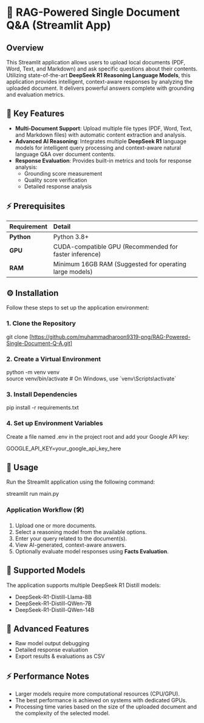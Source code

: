 # **📄 RAG-Powered Single Document Q\&A (Streamlit App)**

## **Overview**

This Streamlit application allows users to upload local documents (PDF, Word, Text, and Markdown) and ask specific questions about their contents. Utilizing state-of-the-art **DeepSeek R1 Reasoning Language Models**, this application provides intelligent, context-aware responses by analyzing the uploaded document. It delivers powerful answers complete with grounding and evaluation metrics.

## **🚀 Key Features**

* **Multi-Document Support**: Upload multiple file types (PDF, Word, Text, and Markdown files) with automatic content extraction and analysis.  
* **Advanced AI Reasoning**: Integrates multiple **DeepSeek R1** language models for intelligent query processing and context-aware natural language Q\&A over document contents.  
* **Response Evaluation**: Provides built-in metrics and tools for response analysis:  
  * Grounding score measurement  
  * Quality score verification  
  * Detailed response analysis

## **⚡ Prerequisites**

| Requirement | Detail |
| :---- | :---- |
| **Python** | Python 3.8+ |
| **GPU** | CUDA-compatible GPU (Recommended for faster inference) |
| **RAM** | Minimum 16GB RAM (Suggested for operating large models) |

## **⚙️ Installation**

Follow these steps to set up the application environment:

### **1\. Clone the Repository**

git clone \[https://github.com/muhammadharoon9319-png/RAG-Powered-Single-Document-Q-A.git] 

### **2\. Create a Virtual Environment**

python \-m venv venv  
source venv/bin/activate   \# On Windows, use \`venv\\Scripts\\activate\`

### **3\. Install Dependencies**

pip install \-r requirements.txt

### **4\. Set up Environment Variables**

Create a file named .env in the project root and add your Google API key:

GOOGLE\_API\_KEY=your\_google\_api\_key\_here

## **🚀 Usage**

Run the Streamlit application using the following command:

streamlit run main.py

### **Application Workflow (🛠)**

1. Upload one or more documents.  
2. Select a reasoning model from the available options.  
3. Enter your query related to the document(s).  
4. View AI-generated, context-aware answers.  
5. Optionally evaluate model responses using **Facts Evaluation**.

## **🤖 Supported Models**

The application supports multiple DeepSeek R1 Distill models:

* DeepSeek-R1-Distill-Llama-8B  
* DeepSeek-R1-Distill-QWen-7B  
* DeepSeek-R1-Distill-QWen-14B

## **🔬 Advanced Features**

* Raw model output debugging  
* Detailed response evaluation  
* Export results & evaluations as CSV

## **⚡ Performance Notes**

* Larger models require more computational resources (CPU/GPU).  
* The best performance is achieved on systems with dedicated GPUs.  
* Processing time varies based on the size of the uploaded document and the complexity of the selected model.
